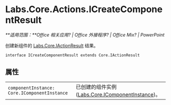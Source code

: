 
# <a name="labs.core.actions.icreatecomponentresult"></a>Labs.Core.Actions.ICreateComponentResult

 _**适用范围：**Office 相关应用? | Office 外接程序? | Office Mix? | PowerPoint_

创建新组件的 [Labs.Core.IActionResult](../../reference/office-mix/labs.core.iactionresult.md) 结果。

```
interface ICreateComponentResult extends Core.IActionResult
```


## <a name="properties"></a>属性


|||
|:-----|:-----|
| `componentInstance: Core.IComponentInstance`|已创建的组件实例 ([Labs.Core.IComponentInstance](../../reference/office-mix/labs.core.icomponentinstance.md))。 |

